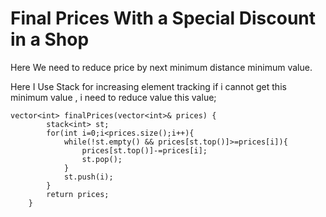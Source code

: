 # Final Prices With a Special Discount in a Shop

Here We need to reduce price by next minimum distance minimum value.

Here I Use Stack for increasing element tracking if i cannot get this minimum value , i need to reduce value this value;

```
vector<int> finalPrices(vector<int>& prices) {
        stack<int> st;
        for(int i=0;i<prices.size();i++){
            while(!st.empty() && prices[st.top()]>=prices[i]){
                prices[st.top()]-=prices[i];
                st.pop();
            }
            st.push(i);
        }
        return prices;
    }
```
